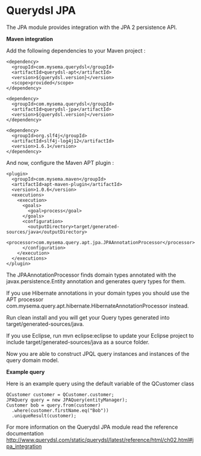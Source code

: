 # Querydsl JPA #

The JPA module provides integration with the JPA 2 persistence API.

**Maven integration**

 Add the following dependencies to your Maven project :

    <dependency>
      <groupId>com.mysema.querydsl</groupId>
      <artifactId>querydsl-apt</artifactId>
      <version>${querydsl.version}</version>
      <scope>provided</scope>
    </dependency>    
        
    <dependency>
      <groupId>com.mysema.querydsl</groupId>
      <artifactId>querydsl-jpa</artifactId>
      <version>${querydsl.version}</version>
    </dependency>
    
    <dependency>
      <groupId>org.slf4j</groupId>
      <artifactId>slf4j-log4j12</artifactId>
      <version>1.6.1</version>
    </dependency>   

And now, configure the Maven APT plugin :

    <plugin>
      <groupId>com.mysema.maven</groupId>
      <artifactId>apt-maven-plugin</artifactId>
      <version>1.0.6</version>
      <executions>
        <execution>
          <goals>
            <goal>process</goal>
          </goals>
          <configuration>
            <outputDirectory>target/generated-sources/java</outputDirectory>
            <processor>com.mysema.query.apt.jpa.JPAAnnotationProcessor</processor>
          </configuration>
        </execution>
      </executions>
    </plugin>

The JPAAnnotationProcessor finds domain types annotated with the javax.persistence.Entity annotation and generates query types for them.

If you use Hibernate annotations in your domain types you should use the APT processor com.mysema.query.apt.hibernate.HibernateAnnotationProcessor instead.

Run clean install and you will get your Query types generated into target/generated-sources/java.

If you use Eclipse, run mvn eclipse:eclipse to update your Eclipse project to include target/generated-sources/java as a source folder.

Now you are able to construct JPQL query instances and instances of the query domain model.     

**Example query**

Here is an example query using the default variable of the QCustomer class

    QCustomer customer = QCustomer.customer;
    JPAQuery query = new JPAQuery(entityManager);
    Customer bob = query.from(customer)
      .where(customer.firstName.eq("Bob"))
      .uniqueResult(customer);
      
For more information on the Querydsl JPA module read the reference documentation http://www.querydsl.com/static/querydsl/latest/reference/html/ch02.html#jpa_integration      